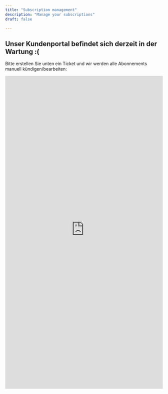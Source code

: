 ```yaml
---
title: "Subscription management"
description: "Manage your subscriptions"
draft: false

---
```


## Unser Kundenportal befindet sich derzeit in der Wartung :(

Bitte erstellen Sie unten ein Ticket und wir werden alle Abonnements manuell kündigen/bearbeiten:

<iframe title="Feedback Form" class="freshwidget-embedded-form" id="freshwidget-embedded-form" src="https://easycloudhost.freshdesk.com" scrolling="no" height="1000px" width="100%" frameborder="0" >
</iframe>